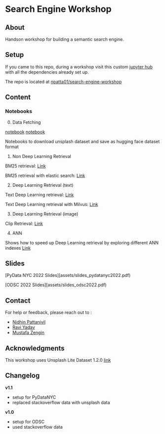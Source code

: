 # Search Engine Workshop


## About

Handson workshop for building a semantic search engine.




## Setup 

If you came to this repo, during a workshop visit this custom [jupyter hub](http://hub.np.training) with all the dependencies already set up.

The repo is located at [npatta01/search-engine-workshop](https://github.com/npatta01/search-engine-workshop)


## Content

### Notebooks

0. Data Fetching

[notebook](notebooks/00_setup_dataset.ipynb)
[notebook](notebooks/00_setup_stats.ipynb)

Notebooks to download unsplash dataset and save as hugging face dataset format

1. Non Deep Learning Retrieval

BM25 retrieval: [Link](notebooks/01_bm25.ipynb)

BM25 retrieval with elastic search: [Link](notebooks/01_bm25_elastic.ipynb)


2. Deep Learning Retrieval (text)


Text Deep Learning retrieval: [Link](notebooks/02_dense_retriever.ipynb)

Text Deep Learning retrieval with Milvus: [Link](notebooks/02_dense_retriever_milvus.ipynb)


3. Deep Learning Retrieval (image)


Clip Retrieval: [Link](notebooks/03_clip_embed.ipynb)

4. ANN

Shows how to speed up Deep Learning retrieval by exploring different ANN indexes
[Link](notebooks/04_ann.ipynb) 




## Slides

[PyData NYC 2022 Slides][assets/slides_pydatanyc2022.pdf)


[ODSC 2022 Slides][assets/slides_odsc2022.pdf) 


## Contact

For help or feedback, please reach out to :

- [Nidhin Pattaniyil](https://www.linkedin.com/in/nidhinpattaniyil/)   
- [Ravi Yadav](https://www.linkedin.com/in/ravi-kumar-yadav-535b268/)   
- [Mustafa Zengin](https://www.linkedin.com/in/mustafazengin/)   





## Acknowledgments

This workshop uses Unsplash Lite Dataset 1.2.0 [link](unsplash.com/data)



## Changelog

**v1.1**
- setup for PyDataNYC
- replaced stackoverflow data with unsplash data

**v1.0**
- setup for ODSC
- used stackoverflow data